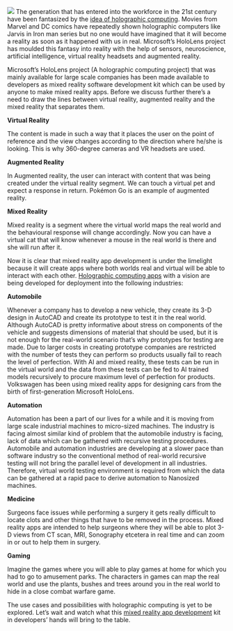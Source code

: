 ![](https://images.viblo.asia/55fe7fff-b0d3-4df4-b32e-07845cbc2a5a.png)
The generation that has entered into the workforce in the 21st century have been fantasized by the [idea of holographic computing](https://www.decipherzone.com/work-approach). Movies from Marvel and DC comics have repeatedly shown holographic computers like Jarvis in Iron man series but no one would have imagined that it will become a reality as soon as it happened with us in real. Microsoft’s HoloLens project has moulded this fantasy into reality with the help of sensors, neuroscience, artificial intelligence, virtual reality headsets and augmented reality.

Microsoft’s HoloLens project (A holographic computing project) that was mainly available for large scale companies has been made available to developers as mixed reality software development kit which can be used by anyone to make mixed reality apps. Before we discuss further there’s a need to draw the lines between virtual reality, augmented reality and the mixed reality that separates them.

**Virtual Reality**

The content is made in such a way that it places the user on the point of reference and the view changes according to the direction where he/she is looking. This is why 360-degree cameras and VR headsets are used.

**Augmented Reality**

In Augmented reality, the user can interact with content that was being created under the virtual reality segment. We can touch a virtual pet and expect a response in return. Pokémon Go is an example of augmented reality.

**Mixed Reality**

Mixed reality is a segment where the virtual world maps the real world and the behavioural response will change accordingly. Now you can have a virtual cat that will know whenever a mouse in the real world is there and she will run after it.

Now it is clear that mixed reality app development is under the limelight because it will create apps where both worlds real and virtual will be able to interact with each other. [Holographic computing apps](https://www.decipherzone.com/portfolio) with a vision are being developed for deployment into the following industries:

**Automobile**

Whenever a company has to develop a new vehicle, they create its 3-D design in AutoCAD and create its prototype to test it in the real world. Although AutoCAD is pretty informative about stress on components of the vehicle and suggests dimensions of material that should be used, but it is not enough for the real-world scenario that’s why prototypes for testing are made. Due to larger costs in creating prototype companies are restricted with the number of tests they can perform so products usually fail to reach the level of perfection. With AI and mixed reality, these tests can be run in the virtual world and the data from these tests can be fed to AI trained models recursively to procure maximum level of perfection for products. Volkswagen has been using mixed reality apps for designing cars from the birth of first-generation Microsoft HoloLens.

**Automation**

Automation has been a part of our lives for a while and it is moving from large scale industrial machines to micro-sized machines. The industry is facing almost similar kind of problem that the automobile industry is facing, lack of data which can be gathered with recursive testing procedures. Automobile and automation industries are developing at a slower pace than software industry so the conventional method of real-world recursive testing will not bring the parallel level of development in all industries. Therefore, virtual world testing environment is required from which the data can be gathered at a rapid pace to derive automation to Nanosized machines.

**Medicine**

Surgeons face issues while performing a surgery it gets really difficult to locate clots and other things that have to be removed in the process. Mixed reality apps are intended to help surgeons where they will be able to plot 3-D views from CT scan, MRI, Sonography etcetera in real time and can zoom in or out to help them in surgery.

**Gaming**

Imagine the games where you will able to play games at home for which you had to go to amusement parks. The characters in games can map the real world and use the plants, bushes and trees around you in the real world to hide in a close combat warfare game.

The use cases and possibilities with holographic computing is yet to be explored. Let’s wait and watch what this [mixed reality app development](https://decipherzone.com) kit in developers’ hands will bring to the table.